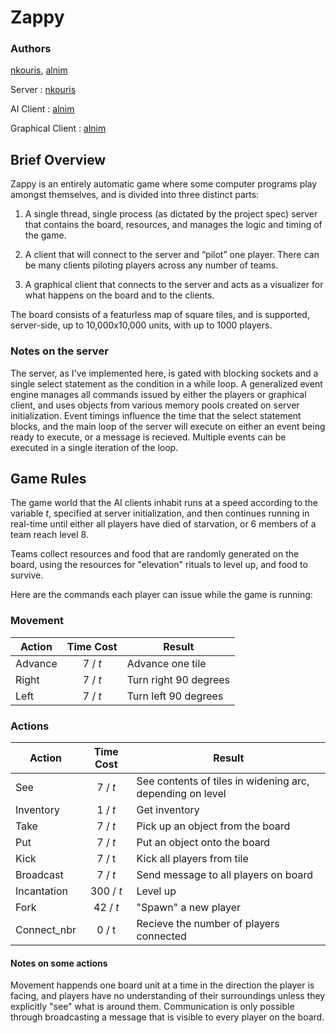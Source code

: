# Zappy

### Authors
[nkouris][nk], [alnim][al]


Server : [nkouris][nk]

AI Client : [alnim][al]

Graphical Client : [alnim][al]

[nk]: https://github.com/nkouris
[al]: https://github.com/alnimra

## Brief Overview

Zappy is an entirely automatic game where some computer programs play amongst themselves,
and is divided into three distinct parts:

1.	A single thread, single process (as dictated by the project spec) server that contains the board, resources,
	and manages the logic and timing of the	game.
	
2.	A client that will connect to the server and “pilot” one player. There can be many clients
	piloting players across any number of teams.

3.	A graphical client that connects to the server and acts as a visualizer for what happens
	on the board and to the clients.

The board consists of a featurless map of square tiles, and is supported, server-side, up to 10,000x10,000 units, with
up to 1000 players.

### Notes on the server

The server, as I've implemented here, is gated with blocking sockets and a single select statement as the condition in 
a while loop.  A generalized event engine manages all commands issued by either the players or graphical client, and 
uses objects from various memory pools created on server initialization.  Event timings influence the time that the select 
statement blocks, and the main loop of the server will execute on either an event being ready to execute, or a message is 
recieved.  Multiple events can be executed in a single iteration of the loop.

## Game Rules

The game world that the AI clients inhabit runs at a speed according to the variable _t_, specified at server initialization,
and then continues running in real-time until either all players have died of starvation, or 6 members of a team reach level 8.

Teams collect resources and food that are randomly generated on the board, using the resources for "elevation" rituals to level
up, and food to survive.

Here are the commands each player can issue while the game is running:

### Movement
| Action | Time Cost | Result |
|---|:---:|---|
| Advance | 7 / _t_ | Advance one tile |
| Right | 7 / _t_ | Turn right 90 degrees |
| Left | 7 / _t_ | Turn left 90 degrees |
### Actions
| Action | Time Cost | Result |
|---|:---:|---|
| See | 7 / _t_ | See contents of tiles in widening arc, depending on level |
| Inventory | 1 / _t_ | Get inventory |
| Take | 7 / _t_ | Pick up an object from the board |
| Put | 7 / _t_ | Put an object onto the board |
| Kick | 7 / t | Kick all players from tile |
| Broadcast | 7 / _t_ | Send message to all players on board |
| Incantation | 300 / _t_ | Level up |
| Fork | 42 / _t_ | "Spawn" a new player |
| Connect_nbr | 0 / t | Recieve the number of players connected |

#### Notes on some actions
Movement happends one board unit at a time in the direction the player is facing, and players have no understanding 
of their surroundings unless they explicitly "see" what is around them.  Communication is only possible through broadcasting 
a message that is visible to every player on the board.
